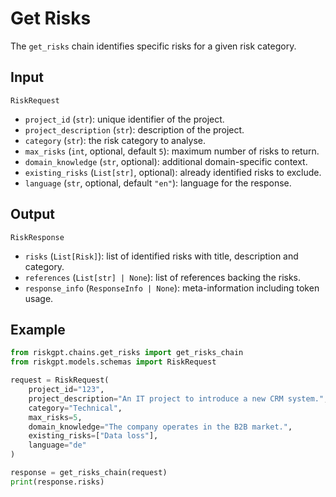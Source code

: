 # Get Risks

The `get_risks` chain identifies specific risks for a given risk category.

## Input

`RiskRequest`
- `project_id` (`str`): unique identifier of the project.
- `project_description` (`str`): description of the project.
- `category` (`str`): the risk category to analyse.
- `max_risks` (`int`, optional, default `5`): maximum number of risks to return.
- `domain_knowledge` (`str`, optional): additional domain-specific context.
- `existing_risks` (`List[str]`, optional): already identified risks to exclude.
- `language` (`str`, optional, default `"en"`): language for the response.

## Output

`RiskResponse`
- `risks` (`List[Risk]`): list of identified risks with title, description and category.
- `references` (`List[str] | None`): list of references backing the risks.
- `response_info` (`ResponseInfo | None`): meta-information including token usage.

## Example

```python
from riskgpt.chains.get_risks import get_risks_chain
from riskgpt.models.schemas import RiskRequest

request = RiskRequest(
    project_id="123",
    project_description="An IT project to introduce a new CRM system.",
    category="Technical",
    max_risks=5,
    domain_knowledge="The company operates in the B2B market.",
    existing_risks=["Data loss"],
    language="de"
)

response = get_risks_chain(request)
print(response.risks)
```
